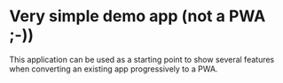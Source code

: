 # Very simple demo app (not a PWA ;-))

This application can be used as a starting point to show several features when converting an existing app progressively to a PWA.